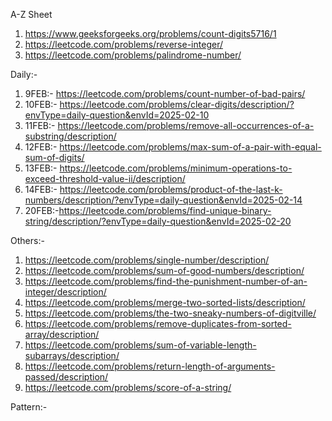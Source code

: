 A-Z Sheet
1. https://www.geeksforgeeks.org/problems/count-digits5716/1
2. https://leetcode.com/problems/reverse-integer/
3. https://leetcode.com/problems/palindrome-number/

Daily:- 
1. 9FEB:- https://leetcode.com/problems/count-number-of-bad-pairs/
2. 10FEB:- https://leetcode.com/problems/clear-digits/description/?envType=daily-question&envId=2025-02-10
3. 11FEB:- https://leetcode.com/problems/remove-all-occurrences-of-a-substring/description/
4. 12FEB:- https://leetcode.com/problems/max-sum-of-a-pair-with-equal-sum-of-digits/
5. 13FEB:- https://leetcode.com/problems/minimum-operations-to-exceed-threshold-value-ii/description/
6. 14FEB:- https://leetcode.com/problems/product-of-the-last-k-numbers/description/?envType=daily-question&envId=2025-02-14
7. 20FEB:-https://leetcode.com/problems/find-unique-binary-string/description/?envType=daily-question&envId=2025-02-20

Others:-
1. https://leetcode.com/problems/single-number/description/
2. https://leetcode.com/problems/sum-of-good-numbers/description/
3. https://leetcode.com/problems/find-the-punishment-number-of-an-integer/description/
4. https://leetcode.com/problems/merge-two-sorted-lists/description/
5. https://leetcode.com/problems/the-two-sneaky-numbers-of-digitville/
6. https://leetcode.com/problems/remove-duplicates-from-sorted-array/description/
7. https://leetcode.com/problems/sum-of-variable-length-subarrays/description/
8. https://leetcode.com/problems/return-length-of-arguments-passed/description/
9. https://leetcode.com/problems/score-of-a-string/


Pattern:-

